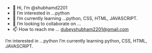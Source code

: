 - 👋 Hi, I’m @shubhamd2201
- 👀 I’m interested in ...python
- 🌱 I’m currently learning ...python, CSS, HTML, JAVASCRIPT.
- 💞️ I’m looking to collaborate on ... 
- 📫 How to reach me ... dubeyshubham2201@gmail.com

<!---
shubhamd2201/shubhamd2201 is a ✨ special ✨ repository because its `README.md` (this file) appears on your GitHub profile.
You can click the Preview link to take a look at your changes.
--->
I’m interested in ...python 
I’m currently learning python, CSS, HTML, JAVASCRIPT.
